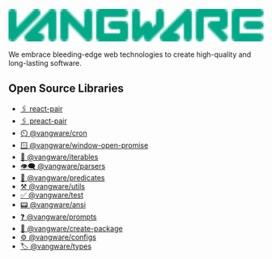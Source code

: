 <a href="https://vangware.com"><img src="./logo.svg" style="height:4rem" /></a>

We embrace bleeding-edge web technologies to create high-quality and long-lasting software.

## Open Source Libraries

-   [🖇️ react-pair](https://react-pair.vangware.com/)
-   [🖇️ preact-pair](https://preact-pair.vangware.com/)
-   [⏲️ @vangware/cron](https://cron.vangware.com/)
-   [🪟 @vangware/window-open-promise](https://window-open-promise.vangware.com/)
-   [🔁 @vangware/iterables](https://iterables.vangware.com/)
-   [👁️‍🗨️ @vangware/parsers](https://parsers.vangware.com/)
-   [🧐 @vangware/predicates](https://predicates.vangware.com/)
-   [⚒️ @vangware/utils](https://utils.vangware.com/)
-   [✅ @vangware/test](https://test.vangware.com/)
-   [📟 @vangware/ansi](https://ansi.vangware.com/)
-   [❓ @vangware/prompts](https://prompts.vangware.com/)
-   [🚧 @vangware/create-package](https://create-package.vangware.com/)
-   [⚙️ @vangware/configs](https://configs.vangware.com/)
-   [🏷️ @vangware/types](https://types.vangware.com/)
